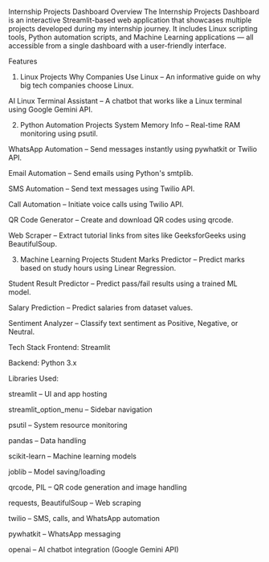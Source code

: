 Internship Projects Dashboard
Overview
The Internship Projects Dashboard is an interactive Streamlit-based web application that showcases multiple projects developed during my internship journey.
It includes Linux scripting tools, Python automation scripts, and Machine Learning applications — all accessible from a single dashboard with a user-friendly interface.

Features
1. Linux Projects
Why Companies Use Linux – An informative guide on why big tech companies choose Linux.

AI Linux Terminal Assistant – A chatbot that works like a Linux terminal using Google Gemini API.

2. Python Automation Projects
System Memory Info – Real-time RAM monitoring using psutil.

WhatsApp Automation – Send messages instantly using pywhatkit or Twilio API.

Email Automation – Send emails using Python's smtplib.

SMS Automation – Send text messages using Twilio API.

Call Automation – Initiate voice calls using Twilio API.

QR Code Generator – Create and download QR codes using qrcode.

Web Scraper – Extract tutorial links from sites like GeeksforGeeks using BeautifulSoup.

3. Machine Learning Projects
Student Marks Predictor – Predict marks based on study hours using Linear Regression.

Student Result Predictor – Predict pass/fail results using a trained ML model.

Salary Prediction – Predict salaries from dataset values.

Sentiment Analyzer – Classify text sentiment as Positive, Negative, or Neutral.

Tech Stack
Frontend: Streamlit

Backend: Python 3.x

Libraries Used:

streamlit – UI and app hosting

streamlit_option_menu – Sidebar navigation

psutil – System resource monitoring

pandas – Data handling

scikit-learn – Machine learning models

joblib – Model saving/loading

qrcode, PIL – QR code generation and image handling

requests, BeautifulSoup – Web scraping

twilio – SMS, calls, and WhatsApp automation

pywhatkit – WhatsApp messaging

openai – AI chatbot integration (Google Gemini API)

